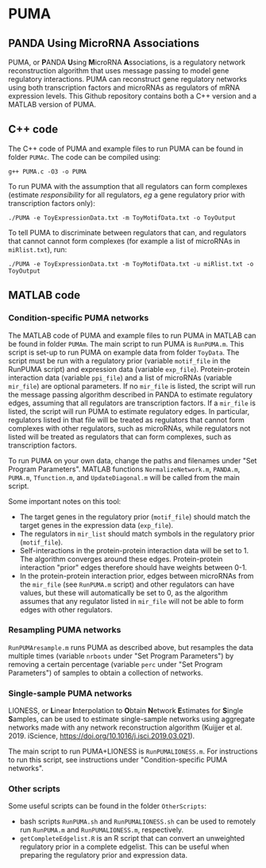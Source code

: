 # PUMA #
## PANDA Using MicroRNA Associations ##
PUMA, or **P**ANDA **U**sing **M**icroRNA **A**ssociations, is a regulatory network reconstruction algorithm that uses message passing to model gene regulatory interactions. PUMA can reconstruct gene regulatory networks using both transcription factors and microRNAs as regulators of mRNA expression levels. This Github repository contains both a C++ version and a MATLAB version of PUMA.

## C++ code ##
The C++ code of PUMA and example files to run PUMA can be found in folder `PUMAc`. The code can be compiled using:
```
g++ PUMA.c -O3 -o PUMA
```

To run PUMA with the assumption that all regulators can form complexes (estimate *responsibility* for all regulators, *eg* a gene regulatory prior with transcription factors only):
```
./PUMA -e ToyExpressionData.txt -m ToyMotifData.txt -o ToyOutput
```

To tell PUMA to discriminate between regulators that can, and regulators that cannot cannot form complexes (for example a list of microRNAs in `miRlist.txt`), run:
```
./PUMA -e ToyExpressionData.txt -m ToyMotifData.txt -u miRlist.txt -o ToyOutput
```

## MATLAB code ##
### Condition-specific PUMA networks ###
The MATLAB code of PUMA and example files to run PUMA in MATLAB can be found in folder `PUMAm`. The main script to run PUMA is `RunPUMA.m`. This script is set-up to run PUMA on example data from folder `ToyData`. The script must be run with a regulatory prior (variable `motif_file` in the RunPUMA script) and expression data (variable `exp_file`). Protein-protein interaction data (variable `ppi_file`) and a list of microRNAs (variable `mir_file`) are optional parameters. If no `mir_file` is listed, the script will run the message passing algorithm described in PANDA to estimate regulatory edges, assuming that all regulators are transcription factors. If a `mir_file` is listed, the script will run PUMA to estimate regulatory edges. In particular, regulators listed in that file will be treated as regulators that cannot form complexes with other regulators, such as microRNAs, while regulators not listed will be treated as regulators that can form complexes, such as transcription factors.

To run PUMA on your own data, change the paths and filenames under "Set Program Parameters". MATLAB functions `NormalizeNetwork.m`, `PANDA.m`, `PUMA.m`, `Tfunction.m`, and `UpdateDiagonal.m` will be called from the main script.

Some important notes on this tool:
- The target genes in the regulatory prior (`motif_file`) should match the target genes in the expression data (`exp_file`).
- The regulators in `mir_list` should match symbols in the regulatory prior (`motif_file`).
- Self-interactions in the protein-protein interaction data will be set to 1. The algorithm converges around these edges. Protein-protein interaction "prior" edges therefore should have weights between 0-1.
- In the protein-protein interaction prior, edges between microRNAs from the `mir_file` (see `RunPUMA.m` script) and other regulators can have values, but these will automatically be set to 0, as the algorithm assumes that any regulator listed in `mir_file` will not be able to form edges with other regulators.

### Resampling PUMA networks ###
`RunPUMAresample.m` runs PUMA as described above, but resamples the data multiple times (variable `nrboots` under "Set Program Parameters") by removing a certain percentage (variable `perc` under "Set Program Parameters") of samples to obtain a collection of networks.

### Single-sample PUMA networks ###
LIONESS, or **L**inear **I**nterpolation to **O**btain **N**etwork **E**stimates for **S**ingle **S**amples, can be used to estimate single-sample networks using aggregate networks made with any network reconstruction algorithm (Kuijjer et al. 2019. iScience, https://doi.org/10.1016/j.isci.2019.03.021).

The main script to run PUMA+LIONESS is `RunPUMALIONESS.m`. For instructions to run this script, see instructions under "Condition-specific PUMA networks".

### Other scripts ###
Some useful scripts can be found in the folder `OtherScripts`:
- bash scripts `RunPUMA.sh` and `RunPUMALIONESS.sh` can be used to remotely run `RunPUMA.m` and `RunPUMALIONESS.m`, respectively.
- `getCompleteEdgelist.R` is an R script that can convert an unweighted regulatory prior in a complete edgelist. This can be useful when preparing the regulatory prior and expression data.
